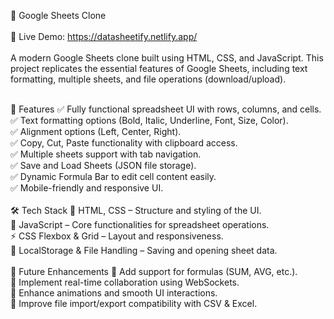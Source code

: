 🎵 Google Sheets Clone<br>
<br>
🚀 Live Demo: https://datasheetify.netlify.app/<br>
<br>
A modern Google Sheets clone built using HTML, CSS, and JavaScript. This project replicates the essential features of Google Sheets, including text formatting, multiple sheets, and file operations (download/upload).

<br>
🚀 Features
✅ Fully functional spreadsheet UI with rows, columns, and cells. <br>
✅ Text formatting options (Bold, Italic, Underline, Font, Size, Color). <br>
✅ Alignment options (Left, Center, Right). <br>
✅ Copy, Cut, Paste functionality with clipboard access. <br>
✅ Multiple sheets support with tab navigation. <br>
✅ Save and Load Sheets (JSON file storage). <br>
✅ Dynamic Formula Bar to edit cell content easily. <br>
✅ Mobile-friendly and responsive UI. <br>

<br>
🛠 Tech Stack
🎨 HTML, CSS – Structure and styling of the UI. <br>
🎵 JavaScript – Core functionalities for spreadsheet operations. <br>
⚡ CSS Flexbox & Grid – Layout and responsiveness. <br>
📌 LocalStorage & File Handling – Saving and opening sheet data. <br>

<br>
📌 Future Enhancements
🔹 Add support for formulas (SUM, AVG, etc.). <br>
🔹 Implement real-time collaboration using WebSockets. <br>
🔹 Enhance animations and smooth UI interactions. <br>
🔹 Improve file import/export compatibility with CSV & Excel. <br>
